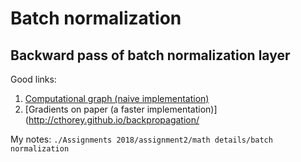 # Batch normalization

## Backward pass of batch normalization layer
Good links:  
1. [Computational graph (naive implementation)](https://kratzert.github.io/2016/02/12/understanding-the-gradient-flow-through-the-batch-normalization-layer.html)
2. [Gradients on paper (a faster implementation)](http://cthorey.github.io/backpropagation/

My notes: `./Assignments 2018/assignment2/math details/batch normalization`